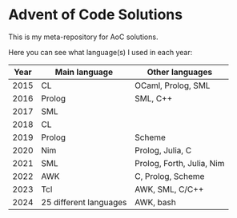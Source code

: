 # Advent of Code Solutions

This is my meta-repository for AoC solutions.

Here you can see what language(s) I used in each year:

| Year | Main language          | Other languages           |
|------|------------------------|---------------------------|
| 2015 | CL                     | OCaml, Prolog, SML        |
| 2016 | Prolog                 | SML, C++                  |
| 2017 | SML                    |                           |
| 2018 | CL                     |                           |
| 2019 | Prolog                 | Scheme                    |
| 2020 | Nim                    | Prolog, Julia, C          |
| 2021 | SML                    | Prolog, Forth, Julia, Nim |
| 2022 | AWK                    | C, Prolog, Scheme         |
| 2023 | Tcl                    | AWK, SML, C/C++           |
| 2024 | 25 different languages | AWK, bash                 |
